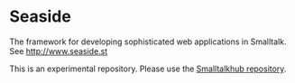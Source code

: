 Seaside
=======
The framework for developing sophisticated web applications in Smalltalk. See http://www.seaside.st

This is an experimental repository. Please use the [Smalltalkhub repository](http://www.smalltalkhub.com/#!/~Seaside).